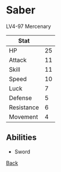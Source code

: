 # Saber

LV4-97 Mercenary

| Stat       | <!-- --> |
| ---------- | -------- |
| HP         | 25       |
| Attack     | 11       |
| Skill      | 11       |
| Speed      | 10       |
| Luck       | 7        |
| Defense    | 5        |
| Resistance | 6        |
| Movement   | 4        |

## Abilities

- Sword

[Back](../README.md)
